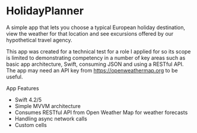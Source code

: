 # HolidayPlanner

A simple app that lets you choose a typical European holiday destination, view the weather for that location and see excursions offered by our hypothetical travel agency.

This app was created for a technical test for a role I applied for so its scope is limited to demonstrating competency in a number of key areas such as basic app architecture, Swift, consuming JSON and using a RESTful API. The app may need an API key from https://openweathermap.org to be useful.

App Features

- Swift 4.2/5
- Simple MVVM architecture
- Consumes RESTful API from Open Weather Map for weather forecasts
- Handling async network calls
- Custom cells
